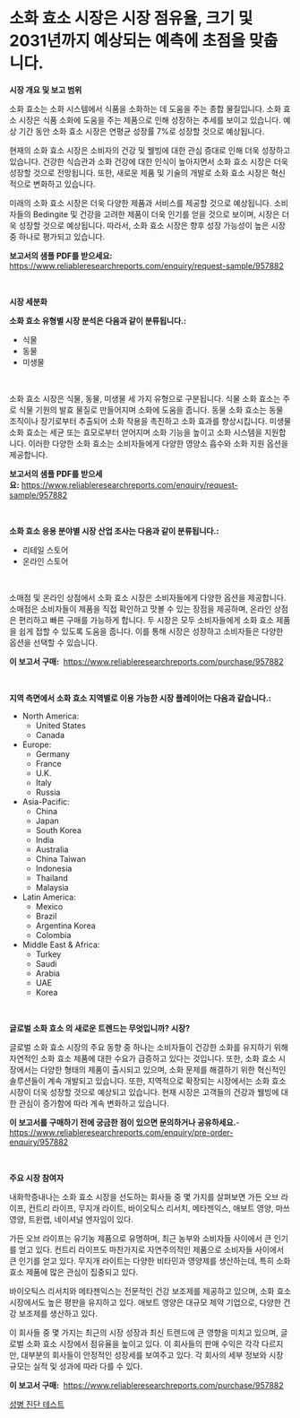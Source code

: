 <p><h1>소화 효소 시장은 시장 점유율, 크기 및 2031년까지 예상되는 예측에 초점을 맞춥니다.</h1></p><p><strong>시장 개요 및 보고 범위</strong></p>
<p><p>소화 효소는 소화 시스템에서 식품을 소화하는 데 도움을 주는 종합 물질입니다. 소화 효소 시장은 식품 소화에 도움을 주는 제품으로 인해 성장하는 추세를 보이고 있습니다. 예상 기간 동안 소화 효소 시장은 연평균 성장률 7%로 성장할 것으로 예상됩니다.</p><p>현재의 소화 효소 시장은 소비자의 건강 및 웰빙에 대한 관심 증대로 인해 더욱 성장하고 있습니다. 건강한 식습관과 소화 건강에 대한 인식이 높아지면서 소화 효소 시장은 더욱 성장할 것으로 전망됩니다. 또한, 새로운 제품 및 기술의 개발로 소화 효소 시장은 혁신적으로 변화하고 있습니다.</p><p>미래의 소화 효소 시장은 더욱 다양한 제품과 서비스를 제공할 것으로 예상됩니다. 소비자들의 Bedingite 및 건강을 고려한 제품이 더욱 인기를 얻을 것으로 보이며, 시장은 더욱 성장할 것으로 예상됩니다. 따라서, 소화 효소 시장은 향후 성장 가능성이 높은 시장 중 하나로 평가되고 있습니다.</p></p>
<p><strong>보고서의 샘플 PDF를 받으세요:</strong> <a href="https://www.reliableresearchreports.com/enquiry/request-sample/957882">https://www.reliableresearchreports.com/enquiry/request-sample/957882</a></p>
<p>&nbsp;</p>
<p><strong>시장 세분화</strong></p>
<p><strong>소화 효소 유형별 시장 분석은 다음과 같이 분류됩니다.:</strong></p>
<p><ul><li>식물</li><li>동물</li><li>미생물</li></ul></p>
<p>&nbsp;</p>
<p><p>소화 효소 시장은 식물, 동물, 미생물 세 가지 유형으로 구분됩니다. 식물 소화 효소는 주로 식물 기원의 발효 물질로 만들어지며 소화에 도움을 줍니다. 동물 소화 효소는 동물 조직이나 장기로부터 추출되어 소화 작용을 촉진하고 소화 효과를 향상시킵니다. 미생물 소화 효소는 세균 또는 효모로부터 얻어지며 소화 기능을 높이고 소화 시스템을 지원합니다. 이러한 다양한 소화 효소는 소비자들에게 다양한 영양소 흡수와 소화 지원 옵션을 제공합니다.</p></p>
<p><strong>보고서의 샘플 PDF를 받으세요:</strong>&nbsp;<a href="https://www.reliableresearchreports.com/enquiry/request-sample/957882">https://www.reliableresearchreports.com/enquiry/request-sample/957882</a></p>
<p>&nbsp;</p>
<p><strong> 소화 효소 응용 분야별 시장 산업 조사는 다음과 같이 분류됩니다.:</strong></p>
<p><ul><li>리테일 스토어</li><li>온라인 스토어</li></ul></p>
<p>&nbsp;</p>
<p><p>소매점 및 온라인 상점에서 소화 효소 시장은 소비자들에게 다양한 옵션을 제공합니다. 소매점은 소비자들이 제품을 직접 확인하고 맛볼 수 있는 장점을 제공하며, 온라인 상점은 편리하고 빠른 구매를 가능하게 합니다. 두 시장은 모두 소비자들에게 소화 효소 제품을 쉽게 접할 수 있도록 도움을 줍니다. 이를 통해 시장은 성장하고 소비자들은 다양한 옵션을 선택할 수 있습니다.</p></p>
<p><strong>이 보고서 구매:</strong>&nbsp; <a href="https://www.reliableresearchreports.com/purchase/957882">https://www.reliableresearchreports.com/purchase/957882</a></p>
<p>&nbsp;</p>
<p><strong>지역 측면에서 소화 효소 지역별로 이용 가능한 시장 플레이어는 다음과 같습니다.:</strong></p>
<p><ul>
    <li>
        North America:
        <ul>
            <li>United States</li>
            <li>Canada</li>
        </ul>
    </li>
    <li>
        Europe:
        <ul>
            <li>Germany</li>
            <li>France</li>
            <li>U.K.</li>
            <li>Italy</li>
            <li>Russia</li>
        </ul>
    </li>
    <li>
        Asia-Pacific:
        <ul>
            <li>China</li>
            <li>Japan</li>
            <li>South Korea</li>
            <li>India</li>
            <li>Australia</li>
            <li>China Taiwan</li>
            <li>Indonesia</li>
            <li>Thailand</li>
            <li>Malaysia</li>
        </ul>
    </li>
    <li>
        Latin America:
        <ul>
            <li>Mexico</li>
            <li>Brazil</li>
            <li>Argentina Korea</li>
            <li>Colombia</li>
        </ul>
    </li>
    <li>
        Middle East & Africa:
        <ul>
            <li>Turkey</li>
            <li>Saudi</li>
            <li>Arabia</li>
            <li>UAE</li>
            <li>Korea</li>
        </ul>
    </li>
    </ul></p>
<p>&nbsp;</p>
<p><strong>글로벌 소화 효소 의 새로운 트렌드는 무엇입니까? 시장?</strong></p>
<p><p>글로벌 소화 효소 시장의 주요 동향 중 하나는 소비자들이 건강한 소화를 유지하기 위해 자연적인 소화 효소 제품에 대한 수요가 급증하고 있다는 것입니다. 또한, 소화 효소 시장에서는 다양한 형태의 제품이 출시되고 있으며, 소화 문제를 해결하기 위한 혁신적인 솔루션들이 계속 개발되고 있습니다. 또한, 지역적으로 확장되는 시장에서는 소화 효소 시장이 더욱 성장할 것으로 예상되고 있습니다. 현재 시장은 고객들의 건강과 웰빙에 대한 관심이 증가함에 따라 계속 변화하고 있습니다.</p></p>
<p><strong>이 보고서를 구매하기 전에 궁금한 점이 있으면 문의하거나 공유하세요.</strong>- <a href="https://www.reliableresearchreports.com/enquiry/pre-order-enquiry/957882">https://www.reliableresearchreports.com/enquiry/pre-order-enquiry/957882</a></p>
<p>&nbsp;</p>
<p><strong>주요 시장 참여자</strong></p>
<p><p>내화학증내나는 소화 효소 시장을 선도하는 회사들 중 몇 가지를 살펴보면 가든 오브 라이프, 컨트리 라이프, 무지개 라이트, 바이오틱스 리서치, 메타젠익스, 애보트 영양, 마쓰 영양, 트윈랩, 네이셔널 엔자임이 있다. </p><p>가든 오브 라이프는 유기농 제품으로 유명하며, 최근 농부와 소비자들 사이에서 큰 인기를 얻고 있다. 컨트리 라이프도 마찬가지로 자연주의적인 제품으로 소비자들 사이에서 큰 인기를 얻고 있다. 무지개 라이트는 다양한 비타민과 영양제를 생산하는데, 특히 소화 효소 제품에 많은 관심이 집중되고 있다. </p><p>바이오틱스 리서치와 메타젠익스는 전문적인 건강 보조제를 제공하고 있으며, 소화 효소 시장에서도 높은 평판을 유지하고 있다. 애보트 영양은 대규모 제약 기업으로, 다양한 건강 보조제를 생산하고 있다. </p><p>이 회사들 중 몇 가지는 최근의 시장 성장과 최신 트렌드에 큰 영향을 미치고 있으며, 글로벌 소화 효소 시장에서 점유율을 높이고 있다. 이 회사들의 판매 수익은 각각 다르지만, 대부분의 회사들이 안정적인 성장세를 보여주고 있다. 각 회사의 세부 정보와 시장 규모는 실적 및 성과에 따라 다를 수 있다.</p></p>
<p><strong>이 보고서 구매:</strong>&nbsp;&nbsp;<a href="https://www.reliableresearchreports.com/purchase/957882">https://www.reliableresearchreports.com/purchase/957882</a></p>
<p><p><a href="https://github.com/LanceOlsotn8978/Market-Research-Report-List-1/blob/main/19340398338.md">성병 진단 테스트</a></p></p>
